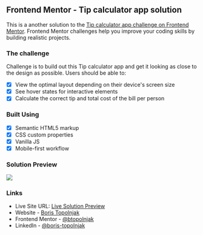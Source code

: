 ## Frontend Mentor - Tip calculator app solution
This is a another solution to the [Tip calculator app challenge on Frontend Mentor](https://www.frontendmentor.io/challenges/tip-calculator-app-ugJNGbJUX). Frontend Mentor challenges help you improve your coding skills by building realistic projects.

### The challenge
Challenge is to build out this Tip calculator app and get it looking as close to the design as possible. Users should be able to:
- [x] View the optimal layout depending on their device's screen size
- [x] See hover states for interactive elements
- [x] Calculate the correct tip and total cost of the bill per person

### Built Using
- [x] Semantic HTML5 markup
- [x] CSS custom properties
- [x] Vanilla JS
- [x] Mobile-first workflow

### Solution Preview
![](./screenshot.png)

### Links
- Live Site URL: [Live Solution Preview](https://btopolnjak.github.io/fm-tip-calculator-app/)
- Website - [Boris Topolnjak](https://github.com/btopolnjak)
- Frontend Mentor - [@btopolnjak](https://www.frontendmentor.io/profile/btopolnjak)
- LinkedIn - [@boris-topolnjak](https://www.linkedin.com/in/boris-topolnjak-23334b104/)